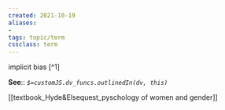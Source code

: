 ```yaml
---
created: 2021-10-19
aliases:
-
tags: topic/term
cssclass: term
---
```


implicit bias [^1]

**See**::
*`$=customJS.dv_funcs.outlinedIn(dv, this)`*

 [[textbook_Hyde&Elsequest_pyschology of women and gender]]

